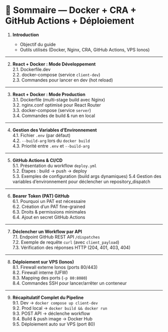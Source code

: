 # 📑 Sommaire — Docker + CRA + GitHub Actions + Déploiement

1. **Introduction**
    
    - Objectif du guide
    - Outils utilisés (Docker, Nginx, CRA, GitHub Actions, VPS Ionos)
        

---

2. **React + Docker : Mode Développement**  
    2.1. Dockerfile.dev  
    2.2. docker-compose (service `client-dev`)  
    2.3. Commandes pour lancer en dev (hot reload)
    

---

3. **React + Docker : Mode Production**  
    3.1. Dockerfile (multi-stage build avec Nginx)  
    3.2. nginx.conf optimisé pour React Router  
    3.3. docker-compose (service `server`)  
    3.4. Commandes de build & run en local
    

---

4. **Gestion des Variables d’Environnement**  
    4.1. Fichier `.env` (par défaut)  
    4.2. `--build-arg` lors du `docker build`  
    4.3. Priorité entre `.env` et `--build-arg`
    

---

5. **GitHub Actions & CI/CD**  
    5.1. Présentation du workflow `deploy.yml`  
    5.2. Étapes : build → push → deploy  
    5.3. Exemples de configuration (build args dynamiques)
    5.4 Gestion des variables d’environnement pour déclencher un repository_dispatch
    

---

6. **Bearer Token (PAT) GitHub**  
    6.1. Pourquoi un PAT est nécessaire  
    6.2. Création d’un PAT fine-grained  
    6.3. Droits & permissions minimales  
    6.4. Ajout en secret GitHub Actions
    

---

7. **Déclencher un Workflow par API**  
    7.1. Endpoint GitHub REST API `/dispatches`  
    7.2. Exemple de requête `curl` (avec `client_payload`)  
    7.3. Vérification des réponses HTTP (204, 401, 403, 404)
    

---

8. **Déploiement sur VPS (Ionos)**  
    8.1. Firewall externe Ionos (ports 80/443)  
    8.2. Firewall interne (UFW)  
    8.3. Mapping des ports (`-p 80:8080`)  
    8.4. Commandes SSH pour lancer/arrêter un conteneur
    

---

9. **Récapitulatif Complet du Pipeline**  
    9.1. Dev → `docker compose up client-dev`  
    9.2. Prod local → `docker build && docker run`  
    9.3. POST API → déclenche workflow  
    9.4. Build & push image → Docker Hub  
    9.5. Déploiement auto sur VPS (port 80)
    
